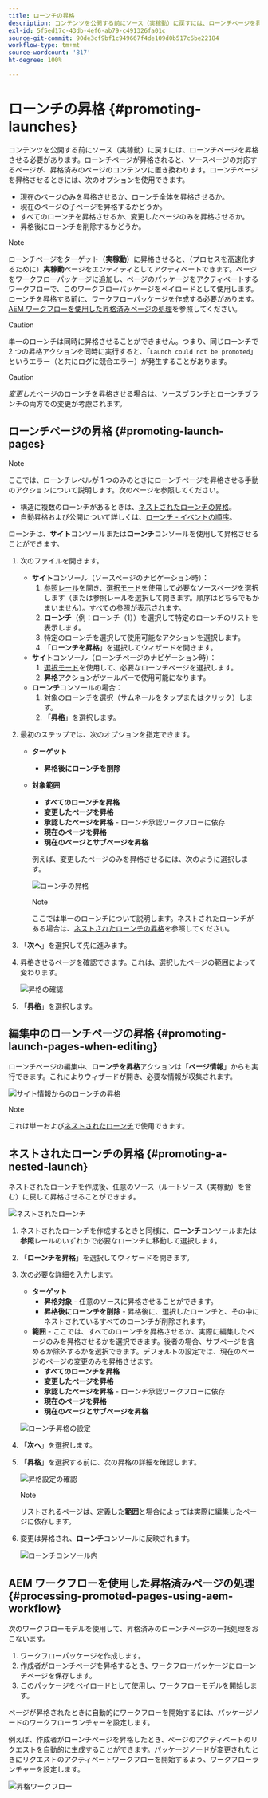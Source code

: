 ```yaml
---
title: ローンチの昇格
description: コンテンツを公開する前にソース（実稼動）に戻すには、ローンチページを昇格させる必要があります。
exl-id: 5f5ed17c-43db-4ef6-ab79-c491326fa01c
source-git-commit: 90de3cf9bf1c949667f4de109d0b517c6be22184
workflow-type: tm+mt
source-wordcount: '817'
ht-degree: 100%

---
```


# ローンチの昇格 {#promoting-launches}

コンテンツを公開する前にソース（実稼動）に戻すには、ローンチページを昇格させる必要があります。ローンチページが昇格されると、ソースページの対応するページが、昇格済みのページのコンテンツに置き換わります。ローンチページを昇格させるときには、次のオプションを使用できます。

* 現在のページのみを昇格させるか、ローンチ全体を昇格させるか。
* 現在のページの子ページを昇格するかどうか。
* すべてのローンチを昇格させるか、変更したページのみを昇格させるか。
* 昇格後にローンチを削除するかどうか。

>[!NOTE]
>
>ローンチページをターゲット（**実稼動**）に昇格させると、（プロセスを高速化するために）**実稼動**&#x200B;ページをエンティティとしてアクティベートできます。ページをワークフローパッケージに追加し、ページのパッケージをアクティベートするワークフローで、このワークフローパッケージをペイロードとして使用します。ローンチを昇格する前に、ワークフローパッケージを作成する必要があります。[AEM ワークフローを使用した昇格済みページの処理](#processing-promoted-pages-using-aem-workflow)を参照してください。

>[!CAUTION]
>
>単一のローンチは同時に昇格させることができません。つまり、同じローンチで 2 つの昇格アクションを同時に実行すると、「`Launch could not be promoted`」というエラー（と共にログに競合エラー）が発生することがあります。

>[!CAUTION]
>
>*変更した*&#x200B;ページのローンチを昇格させる場合は、ソースブランチとローンチブランチの両方での変更が考慮されます。

## ローンチページの昇格 {#promoting-launch-pages}

>[!NOTE]
>
>ここでは、ローンチレベルが 1 つのみのときにローンチページを昇格させる手動のアクションについて説明します。次のページを参照してください。
>
>* 構造に複数のローンチがあるときは、[ネストされたローンチの昇格](#promoting-a-nested-launch)。
>* 自動昇格および公開について詳しくは、[ローンチ - イベントの順序](/help/sites-cloud/authoring/launches/overview.md#launches-the-order-of-events)。

>



ローンチは、**サイト**&#x200B;コンソールまたは&#x200B;**ローンチ**&#x200B;コンソールを使用して昇格させることができます。

1. 次のファイルを開きます。
   * **サイト**&#x200B;コンソール（ソースページのナビゲーション時）：
      1. [参照レール](/help/sites-cloud/authoring/fundamentals/environment-tools.md#references)を開き、[選択モード](/help/sites-cloud/authoring/getting-started/basic-handling.md)を使用して必要なソースページを選択します（または参照レールを選択して開きます。順序はどちらでもかまいません）。すべての参照が表示されます。
      1. **ローンチ**（例：ローンチ（1））を選択して特定のローンチのリストを表示します。
      1. 特定のローンチを選択して使用可能なアクションを選択します。
      1. 「**ローンチを昇格**」を選択してウィザードを開きます。
   * **サイト**&#x200B;コンソール（ローンチページのナビゲーション時）：
      1. [選択モード](/help/sites-cloud/authoring/getting-started/basic-handling.md)を使用して、必要なローンチページを選択します。
      1. **昇格**&#x200B;アクションがツールバーで使用可能になります。
   * **ローンチ**&#x200B;コンソールの場合：
      1. 対象のローンチを選択（サムネールをタップまたはクリック）します。
      1. 「**昇格**」を選択します。
1. 最初のステップでは、次のオプションを指定できます。
   * **ターゲット**
      * **昇格後にローンチを削除**
   * **対象範囲**
      * **すべてのローンチを昇格**
      * **変更したページを昇格**
      * **承認したページを昇格** - ローンチ承認ワークフローに依存
      * **現在のページを昇格**
      * **現在のページとサブページを昇格**

      例えば、変更したページのみを昇格させるには、次のように選択します。

      ![ローンチの昇格](/help/sites-cloud/authoring/assets/launches-promote.png)

      >[!NOTE]
      >
      >ここでは単一のローンチについて説明します。ネストされたローンチがある場合は、[ネストされたローンチの昇格](#promoting-a-nested-launch)を参照してください。
1. 「**次へ**」を選択して先に進みます。
1. 昇格させるページを確認できます。これは、選択したページの範囲によって変わります。

   ![昇格の確認](/help/sites-cloud/authoring/assets/launches-promote-review.png)

1. 「**昇格**」を選択します。

## 編集中のローンチページの昇格  {#promoting-launch-pages-when-editing}

ローンチページの編集中、**ローンチを昇格**&#x200B;アクションは「**ページ情報**」からも実行できます。これによりウィザードが開き、必要な情報が収集されます。

![サイト情報からのローンチの昇格](/help/sites-cloud/authoring/assets/launches-promote-page-info.png)

>[!NOTE]
>
>これは単一および[ネストされたローンチ](#promoting-a-nested-launch)で使用できます。

## ネストされたローンチの昇格  {#promoting-a-nested-launch}

ネストされたローンチを作成後、任意のソース（ルートソース（実稼動）を含む）に戻して昇格させることができます。

![ネストされたローンチ](/help/sites-cloud/authoring/assets/launches-promoting-nested.png)

1. ネストされたローンチを作成するときと同様に、**ローンチ**&#x200B;コンソールまたは&#x200B;**参照**&#x200B;レールのいずれかで必要なローンチに移動して選択します。
1. 「**ローンチを昇格**」を選択してウィザードを開きます。
1. 次の必要な詳細を入力します。
   * **ターゲット**
      * **昇格対象** - 任意のソースに昇格させることができます。
      * **昇格後にローンチを削除** - 昇格後に、選択したローンチと、その中にネストされているすべてのローンチが削除されます。
   * **範囲** - ここでは、すべてのローンチを昇格させるか、実際に編集したページのみを昇格させるかを選択できます。後者の場合、サブページを含めるか除外するかを選択できます。デフォルトの設定では、現在のページのページの変更のみを昇格させます。
      * **すべてのローンチを昇格**
      * **変更したページを昇格**
      * **承認したページを昇格** - ローンチ承認ワークフローに依存
      * **現在のページを昇格**
      * **現在のページとサブページを昇格**

   ![ローンチ昇格の設定](/help/sites-cloud/authoring/assets/launches-promote-settings.png)

1. 「**次へ**」を選択します。
1. 「**昇格**」を選択する前に、次の昇格の詳細を確認します。

   ![昇格設定の確認](/help/sites-cloud/authoring/assets/launches-promote-review-2.png)

   >[!NOTE]
   >
   >リストされるページは、定義した&#x200B;**範囲**&#x200B;と場合によっては実際に編集したページに依存します。

1. 変更は昇格され、**ローンチ**&#x200B;コンソールに反映されます。

   ![ローンチコンソール内](/help/sites-cloud/authoring/assets/launches-console.png)

## AEM ワークフローを使用した昇格済みページの処理 {#processing-promoted-pages-using-aem-workflow}

次のワークフローモデルを使用して、昇格済みのローンチページの一括処理をおこないます。

1. ワークフローパッケージを作成します。
1. 作成者がローンチページを昇格するとき、ワークフローパッケージにローンチページを保存します。
1. このパッケージをペイロードとして使用し、ワークフローモデルを開始します。

ページが昇格されたときに自動的にワークフローを開始するには、パッケージノードのワークフローランチャーを設定します。<!--To start a workflow automatically when pages are promoted, [configure a workflow launcher](/help/sites-administering/workflows-starting.md#workflows-launchers) for the package node.-->

例えば、作成者がローンチページを昇格したとき、ページのアクティベートのリクエストを自動的に生成することができます。パッケージノードが変更されたときにリクエストのアクティベートワークフローを開始するよう、ワークフローランチャーを設定します。

![昇格ワークフロー](/help/sites-cloud/authoring/assets/launches-create-workflow.png)

